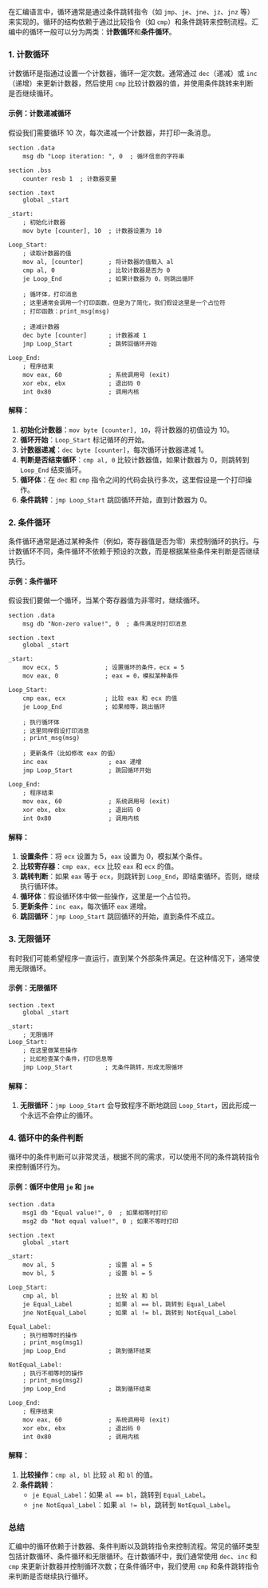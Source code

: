 在汇编语言中，循环通常是通过条件跳转指令（如 `jmp`、`je`、`jne`、`jz`、`jnz` 等）来实现的。循环的结构依赖于通过比较指令（如 `cmp`）和条件跳转来控制流程。汇编中的循环一般可以分为两类：**计数循环**和**条件循环**。

### 1. **计数循环**

计数循环是指通过设置一个计数器，循环一定次数。通常通过 `dec`（递减）或 `inc`（递增）来更新计数器，然后使用 `cmp` 比较计数器的值，并使用条件跳转来判断是否继续循环。

#### 示例：计数递减循环

假设我们需要循环 10 次，每次递减一个计数器，并打印一条消息。

```assembly
section .data
    msg db "Loop iteration: ", 0  ; 循环信息的字符串

section .bss
    counter resb 1  ; 计数器变量

section .text
    global _start

_start:
    ; 初始化计数器
    mov byte [counter], 10  ; 计数器设置为 10

Loop_Start:
    ; 读取计数器的值
    mov al, [counter]       ; 将计数器的值载入 al
    cmp al, 0               ; 比较计数器是否为 0
    je Loop_End             ; 如果计数器为 0，则跳出循环

    ; 循环体，打印消息
    ; 这里通常会调用一个打印函数，但是为了简化，我们假设这里是一个占位符
    ; 打印函数：print_msg(msg)

    ; 递减计数器
    dec byte [counter]      ; 计数器减 1
    jmp Loop_Start          ; 跳转回循环开始

Loop_End:
    ; 程序结束
    mov eax, 60             ; 系统调用号 (exit)
    xor ebx, ebx            ; 退出码 0
    int 0x80                ; 调用内核
```

#### 解释：
1. **初始化计数器**：`mov byte [counter], 10`，将计数器的初值设为 10。
2. **循环开始**：`Loop_Start` 标记循环的开始。
3. **计数器递减**：`dec byte [counter]`，每次循环计数器递减 1。
4. **判断是否结束循环**：`cmp al, 0` 比较计数器值，如果计数器为 0，则跳转到 `Loop_End` 结束循环。
5. **循环体**：在 `dec` 和 `cmp` 指令之间的代码会执行多次，这里假设是一个打印操作。
6. **条件跳转**：`jmp Loop_Start` 跳回循环开始，直到计数器为 0。

### 2. **条件循环**

条件循环通常是通过某种条件（例如，寄存器值是否为零）来控制循环的执行。与计数循环不同，条件循环不依赖于预设的次数，而是根据某些条件来判断是否继续执行。

#### 示例：条件循环

假设我们要做一个循环，当某个寄存器值为非零时，继续循环。

```assembly
section .data
    msg db "Non-zero value!", 0  ; 条件满足时打印消息

section .text
    global _start

_start:
    mov ecx, 5             ; 设置循环的条件，ecx = 5
    mov eax, 0             ; eax = 0，模拟某种条件

Loop_Start:
    cmp eax, ecx           ; 比较 eax 和 ecx 的值
    je Loop_End            ; 如果相等，跳出循环

    ; 执行循环体
    ; 这里同样假设打印消息
    ; print_msg(msg)

    ; 更新条件（比如修改 eax 的值）
    inc eax                 ; eax 递增
    jmp Loop_Start          ; 跳回循环开始

Loop_End:
    ; 程序结束
    mov eax, 60             ; 系统调用号 (exit)
    xor ebx, ebx            ; 退出码 0
    int 0x80                ; 调用内核
```

#### 解释：
1. **设置条件**：将 `ecx` 设置为 5，`eax` 设置为 0，模拟某个条件。
2. **比较寄存器**：`cmp eax, ecx` 比较 `eax` 和 `ecx` 的值。
3. **跳转判断**：如果 `eax` 等于 `ecx`，则跳转到 `Loop_End`，即结束循环。否则，继续执行循环体。
4. **循环体**：假设循环体中做一些操作，这里是一个占位符。
5. **更新条件**：`inc eax`，每次循环 `eax` 递增。
6. **跳回循环**：`jmp Loop_Start` 跳回循环的开始，直到条件不成立。

### 3. **无限循环**

有时我们可能希望程序一直运行，直到某个外部条件满足。在这种情况下，通常使用无限循环。

#### 示例：无限循环

```assembly
section .text
    global _start

_start:
    ; 无限循环
Loop_Start:
    ; 在这里做某些操作
    ; 比如检查某个条件，打印信息等
    jmp Loop_Start         ; 无条件跳转，形成无限循环
```

#### 解释：
1. **无限循环**：`jmp Loop_Start` 会导致程序不断地跳回 `Loop_Start`，因此形成一个永远不会停止的循环。

### 4. **循环中的条件判断**

循环中的条件判断可以非常灵活，根据不同的需求，可以使用不同的条件跳转指令来控制循环行为。

#### 示例：循环中使用 `je` 和 `jne`

```assembly
section .data
    msg1 db "Equal value!", 0  ; 如果相等时打印
    msg2 db "Not equal value!", 0 ; 如果不等时打印

section .text
    global _start

_start:
    mov al, 5               ; 设置 al = 5
    mov bl, 5               ; 设置 bl = 5

Loop_Start:
    cmp al, bl              ; 比较 al 和 bl
    je Equal_Label          ; 如果 al == bl，跳转到 Equal_Label
    jne NotEqual_Label      ; 如果 al != bl，跳转到 NotEqual_Label

Equal_Label:
    ; 执行相等时的操作
    ; print_msg(msg1)
    jmp Loop_End            ; 跳到循环结束

NotEqual_Label:
    ; 执行不相等时的操作
    ; print_msg(msg2)
    jmp Loop_End            ; 跳到循环结束

Loop_End:
    ; 程序结束
    mov eax, 60             ; 系统调用号 (exit)
    xor ebx, ebx            ; 退出码 0
    int 0x80                ; 调用内核
```

#### 解释：
1. **比较操作**：`cmp al, bl` 比较 `al` 和 `bl` 的值。
2. **条件跳转**：
   - `je Equal_Label`：如果 `al == bl`，跳转到 `Equal_Label`。
   - `jne NotEqual_Label`：如果 `al != bl`，跳转到 `NotEqual_Label`。

### 总结

汇编中的循环依赖于计数器、条件判断以及跳转指令来控制流程。常见的循环类型包括计数循环、条件循环和无限循环。在计数循环中，我们通常使用 `dec`、`inc` 和 `cmp` 来更新计数器并控制循环次数；在条件循环中，我们使用 `cmp` 和条件跳转指令来判断是否继续执行循环。
